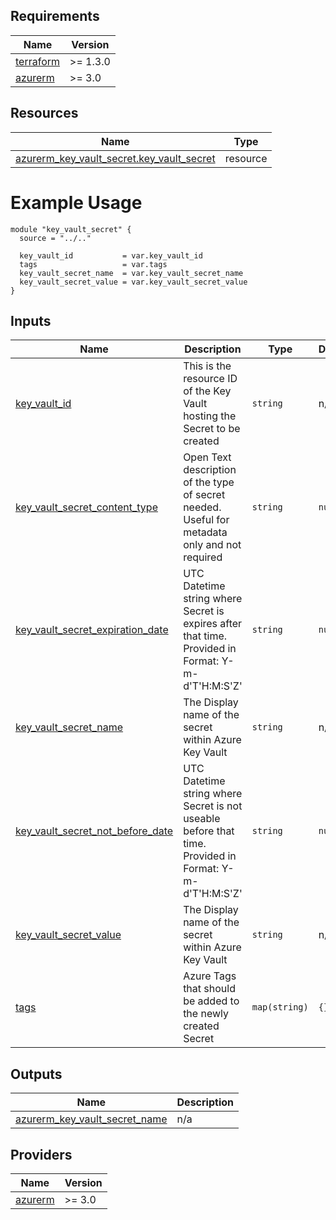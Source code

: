<!-- BEGIN_TF_DOCS -->

## Requirements

| Name | Version |
|------|---------|
| <a name="requirement_terraform"></a> [terraform](#requirement\_terraform) | >= 1.3.0 |
| <a name="requirement_azurerm"></a> [azurerm](#requirement\_azurerm) | >= 3.0 |

## Resources

| Name | Type |
|------|------|
| [azurerm_key_vault_secret.key_vault_secret](https://registry.terraform.io/providers/hashicorp/azurerm/latest/docs/resources/key_vault_secret) | resource |

# Example Usage

```hcl
module "key_vault_secret" {
  source = "../.."

  key_vault_id           = var.key_vault_id
  tags                   = var.tags
  key_vault_secret_name  = var.key_vault_secret_name
  key_vault_secret_value = var.key_vault_secret_value
}
```
## Inputs

| Name | Description | Type | Default | Required |
|------|-------------|------|---------|:--------:|
| <a name="input_key_vault_id"></a> [key\_vault\_id](#input\_key\_vault\_id) | This is the resource ID of the Key Vault hosting the Secret to be created | `string` | n/a | yes |
| <a name="input_key_vault_secret_content_type"></a> [key\_vault\_secret\_content\_type](#input\_key\_vault\_secret\_content\_type) | Open Text description of the type of secret needed. Useful for metadata only and not required | `string` | `null` | no |
| <a name="input_key_vault_secret_expiration_date"></a> [key\_vault\_secret\_expiration\_date](#input\_key\_vault\_secret\_expiration\_date) | UTC Datetime string where Secret is expires after that time. Provided in Format: Y-m-d'T'H:M:S'Z' | `string` | `null` | no |
| <a name="input_key_vault_secret_name"></a> [key\_vault\_secret\_name](#input\_key\_vault\_secret\_name) | The Display name of the secret within Azure Key Vault | `string` | n/a | yes |
| <a name="input_key_vault_secret_not_before_date"></a> [key\_vault\_secret\_not\_before\_date](#input\_key\_vault\_secret\_not\_before\_date) | UTC Datetime string where Secret is not useable before that time. Provided in Format: Y-m-d'T'H:M:S'Z' | `string` | `null` | no |
| <a name="input_key_vault_secret_value"></a> [key\_vault\_secret\_value](#input\_key\_vault\_secret\_value) | The Display name of the secret within Azure Key Vault | `string` | n/a | yes |
| <a name="input_tags"></a> [tags](#input\_tags) | Azure Tags that should be added to the newly created Secret | `map(string)` | `{}` | no |

## Outputs

| Name | Description |
|------|-------------|
| <a name="output_azurerm_key_vault_secret_name"></a> [azurerm\_key\_vault\_secret\_name](#output\_azurerm\_key\_vault\_secret\_name) | n/a |

## Providers

| Name | Version |
|------|---------|
| <a name="provider_azurerm"></a> [azurerm](#provider\_azurerm) | >= 3.0 |
<!-- END_TF_DOCS -->